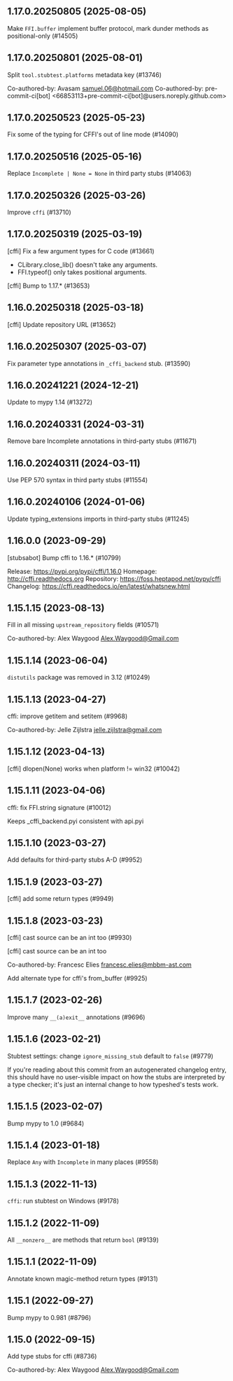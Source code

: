 ## 1.17.0.20250805 (2025-08-05)

Make `FFI.buffer` implement buffer protocol, mark dunder methods as positional-only (#14505)

## 1.17.0.20250801 (2025-08-01)

Split `tool.stubtest.platforms` metadata key (#13746)

Co-authored-by: Avasam <samuel.06@hotmail.com>
Co-authored-by: pre-commit-ci[bot] <66853113+pre-commit-ci[bot]@users.noreply.github.com>

## 1.17.0.20250523 (2025-05-23)

Fix some of the typing for CFFI's out of line mode (#14090)

## 1.17.0.20250516 (2025-05-16)

Replace `Incomplete | None = None` in third party stubs (#14063)

## 1.17.0.20250326 (2025-03-26)

Improve `cffi` (#13710)

## 1.17.0.20250319 (2025-03-19)

[cffi] Fix a few argument types for C code (#13661)

* CLibrary.close_lib() doesn't take any arguments.
* FFI.typeof() only takes positional arguments.

[cffi] Bump to 1.17.* (#13653)

## 1.16.0.20250318 (2025-03-18)

[cffi] Update repository URL (#13652)

## 1.16.0.20250307 (2025-03-07)

Fix parameter type annotations in `_cffi_backend` stub. (#13590)

## 1.16.0.20241221 (2024-12-21)

Update to mypy 1.14 (#13272)

## 1.16.0.20240331 (2024-03-31)

Remove bare Incomplete annotations in third-party stubs (#11671)

## 1.16.0.20240311 (2024-03-11)

Use PEP 570 syntax in third party stubs (#11554)

## 1.16.0.20240106 (2024-01-06)

Update typing_extensions imports in third-party stubs (#11245)

## 1.16.0.0 (2023-09-29)

[stubsabot] Bump cffi to 1.16.* (#10799)

Release: https://pypi.org/pypi/cffi/1.16.0
Homepage: http://cffi.readthedocs.org
Repository: https://foss.heptapod.net/pypy/cffi
Changelog: https://cffi.readthedocs.io/en/latest/whatsnew.html

## 1.15.1.15 (2023-08-13)

Fill in all missing `upstream_repository` fields (#10571)

Co-authored-by: Alex Waygood <Alex.Waygood@Gmail.com>

## 1.15.1.14 (2023-06-04)

`distutils` package was removed in 3.12 (#10249)

## 1.15.1.13 (2023-04-27)

cffi: improve getitem and setitem (#9968)

Co-authored-by: Jelle Zijlstra <jelle.zijlstra@gmail.com>

## 1.15.1.12 (2023-04-13)

[cffi] dlopen(None) works when platform != win32 (#10042)

## 1.15.1.11 (2023-04-06)

cffi: fix FFI.string signature (#10012)

Keeps _cffi_backend.pyi consistent with api.pyi

## 1.15.1.10 (2023-03-27)

Add defaults for third-party stubs A-D (#9952)

## 1.15.1.9 (2023-03-27)

[cffi] add some return types (#9949)

## 1.15.1.8 (2023-03-23)

[cffi] cast source can be an int too  (#9930)

[cffi] cast source can be an int too

Co-authored-by: Francesc Elies <francesc.elies@mbbm-ast.com>

Add alternate type for cffi's from_buffer (#9925)

## 1.15.1.7 (2023-02-26)

Improve many `__(a)exit__` annotations (#9696)

## 1.15.1.6 (2023-02-21)

Stubtest settings: change `ignore_missing_stub` default to `false` (#9779)

If you're reading about this commit from an autogenerated changelog entry, this should have no user-visible impact on how the stubs are interpreted by a type checker; it's just an internal change to how typeshed's tests work.

## 1.15.1.5 (2023-02-07)

Bump mypy to 1.0 (#9684)

## 1.15.1.4 (2023-01-18)

Replace `Any` with `Incomplete` in many places (#9558)

## 1.15.1.3 (2022-11-13)

`cffi`: run stubtest on Windows (#9178)

## 1.15.1.2 (2022-11-09)

All `__nonzero__` are methods that return `bool` (#9139)

## 1.15.1.1 (2022-11-09)

Annotate known magic-method return types (#9131)

## 1.15.1 (2022-09-27)

Bump mypy to 0.981 (#8796)

## 1.15.0 (2022-09-15)

Add type stubs for cffi (#8736)

Co-authored-by: Alex Waygood <Alex.Waygood@Gmail.com>

